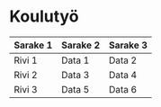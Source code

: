 # Koulutyö
| Sarake 1 | Sarake 2 | Sarake 3 |
|-|-|-|
| Rivi 1   | Data 1   | Data 2   |
| Rivi 2   | Data 3   | Data 4   |
| Rivi 3   | Data 5   | Data 6   |
